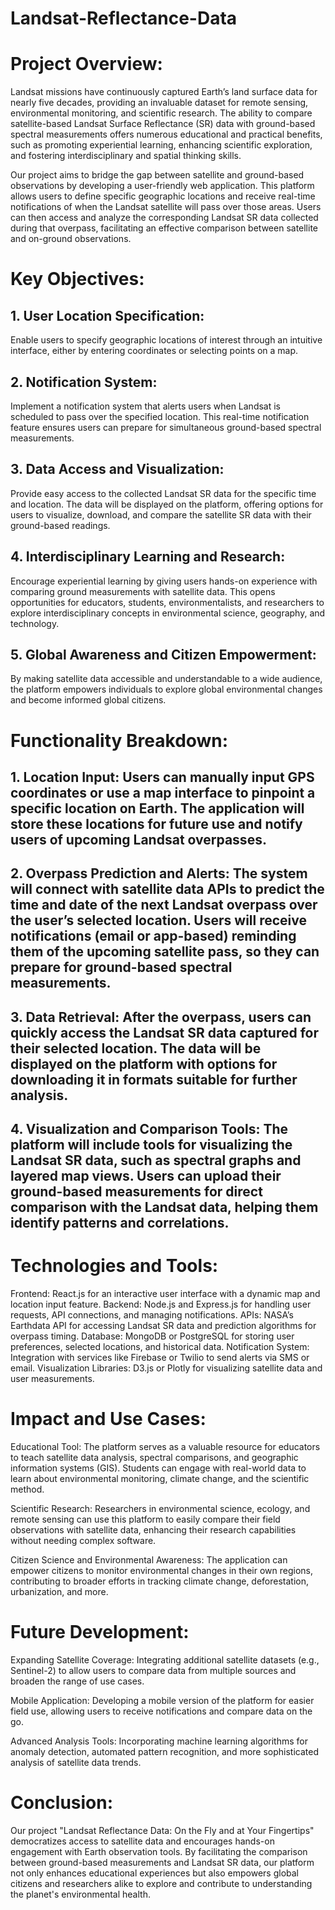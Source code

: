# Landsat-Reflectance-Data
# Project Overview:
Landsat missions have continuously captured Earth’s land surface data for nearly five decades, providing an invaluable dataset for remote sensing, environmental monitoring, and scientific research. The ability to compare satellite-based Landsat Surface Reflectance (SR) data with ground-based spectral measurements offers numerous educational and practical benefits, such as promoting experiential learning, enhancing scientific exploration, and fostering interdisciplinary and spatial thinking skills.

Our project aims to bridge the gap between satellite and ground-based observations by developing a user-friendly web application. This platform allows users to define specific geographic locations and receive real-time notifications of when the Landsat satellite will pass over those areas. Users can then access and analyze the corresponding Landsat SR data collected during that overpass, facilitating an effective comparison between satellite and on-ground observations.

# Key Objectives:
## 1. User Location Specification:
Enable users to specify geographic locations of interest through an intuitive interface, either by entering coordinates or selecting points on a map.
## 2. Notification System:
Implement a notification system that alerts users when Landsat is scheduled to pass over the specified location. This real-time notification feature ensures users can prepare for simultaneous ground-based spectral measurements.
## 3. Data Access and Visualization:
Provide easy access to the collected Landsat SR data for the specific time and location. The data will be displayed on the platform, offering options for users to visualize, download, and compare the satellite SR data with their ground-based readings.
## 4. Interdisciplinary Learning and Research:
Encourage experiential learning by giving users hands-on experience with comparing ground measurements with satellite data. This opens opportunities for educators, students, environmentalists, and researchers to explore interdisciplinary concepts in environmental science, geography, and technology.
## 5. Global Awareness and Citizen Empowerment:
By making satellite data accessible and understandable to a wide audience, the platform empowers individuals to explore global environmental changes and become informed global citizens.

# Functionality Breakdown:
## 1. Location Input: Users can manually input GPS coordinates or use a map interface to pinpoint a specific location on Earth. The application will store these locations for future use and notify users of upcoming Landsat overpasses.

## 2. Overpass Prediction and Alerts: The system will connect with satellite data APIs to predict the time and date of the next Landsat overpass over the user’s selected location. Users will receive notifications (email or app-based) reminding them of the upcoming satellite pass, so they can prepare for ground-based spectral measurements.

## 3. Data Retrieval: After the overpass, users can quickly access the Landsat SR data captured for their selected location. The data will be displayed on the platform with options for downloading it in formats suitable for further analysis.

## 4. Visualization and Comparison Tools: The platform will include tools for visualizing the Landsat SR data, such as spectral graphs and layered map views. Users can upload their ground-based measurements for direct comparison with the Landsat data, helping them identify patterns and correlations.

# Technologies and Tools:
Frontend: React.js for an interactive user interface with a dynamic map and location input feature.
Backend: Node.js and Express.js for handling user requests, API connections, and managing notifications.
APIs: NASA’s Earthdata API for accessing Landsat SR data and prediction algorithms for overpass timing.
Database: MongoDB or PostgreSQL for storing user preferences, selected locations, and historical data.
Notification System: Integration with services like Firebase or Twilio to send alerts via SMS or email.
Visualization Libraries: D3.js or Plotly for visualizing satellite data and user measurements.

# Impact and Use Cases:
Educational Tool: The platform serves as a valuable resource for educators to teach satellite data analysis, spectral comparisons, and geographic information systems (GIS). Students can engage with real-world data to learn about environmental monitoring, climate change, and the scientific method.

Scientific Research: Researchers in environmental science, ecology, and remote sensing can use this platform to easily compare their field observations with satellite data, enhancing their research capabilities without needing complex software.

Citizen Science and Environmental Awareness: The application can empower citizens to monitor environmental changes in their own regions, contributing to broader efforts in tracking climate change, deforestation, urbanization, and more.

# Future Development:
Expanding Satellite Coverage: Integrating additional satellite datasets (e.g., Sentinel-2) to allow users to compare data from multiple sources and broaden the range of use cases.

Mobile Application: Developing a mobile version of the platform for easier field use, allowing users to receive notifications and compare data on the go.

Advanced Analysis Tools: Incorporating machine learning algorithms for anomaly detection, automated pattern recognition, and more sophisticated analysis of satellite data trends.

# Conclusion:
Our project "Landsat Reflectance Data: On the Fly and at Your Fingertips" democratizes access to satellite data and encourages hands-on engagement with Earth observation tools. By facilitating the comparison between ground-based measurements and Landsat SR data, our platform not only enhances educational experiences but also empowers global citizens and researchers alike to explore and contribute to understanding the planet's environmental health.
